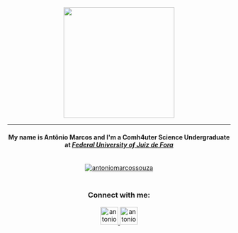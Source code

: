 <div align="center">
  <a href="https://media.giphy.com/media/Nx0rz3jtxtEre/giphy.gif">
    <img src="https://media.giphy.com/media/Nx0rz3jtxtEre/giphy.gif" width="250" />
  </a>
</div>

<hr class="solid">

<div align="center">
  <h4 align="center">
    My name is <b>Antônio Marcos</b> and I'm a Comh4uter Science Undergraduate at
    <a href="https://www2.ufjf.br/ufjf/"><i>Federal University of Juiz de Fora</i></a>
  </h4>
  
  <br>

  <a href="https://github.com/antoniomarcossouza">
    <img align="center"
      src="https://github-readme-stats.vercel.app/api?username=antoniomarcossouza&show_icons=true&theme=tokyonight&hide_border=true&count_private=true&locale=en"
      alt="antoniomarcossouza" />
  </a>

  <br>
  
  <h3 align="center"><br /><b>Connect with me:</b></h3>
  <a href="mailto:antoniomarcos.souza2002@gmail.com" target="_blank">
    <img align="bottom"
      src="https://upload.wikimedia.org/wikipedia/commons/thumb/7/7e/Gmail_icon_%282020%29.svg/2560px-Gmail_icon_%282020%29.svg.png"
      alt="antoniomarcossouza" height="auto" width="40" />
  </a>
  <a href="https://linkedin.com/in/antoniomarcossouza" target="_blank">
    <img align="bottom"
      src="https://raw.githubusercontent.com/rahuldkjain/github-profile-readme-generator/master/src/images/icons/Social/linked-in-alt.svg"
      alt="antoniomarcossouza" height="auto" width="40" />
  </a>
</div>
